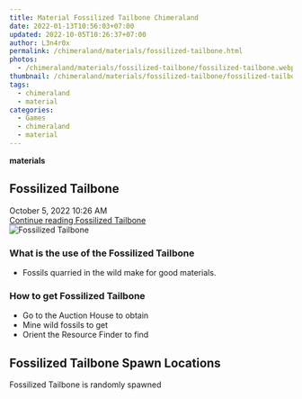 ```yaml
---
title: Material Fossilized Tailbone Chimeraland
date: 2022-01-13T10:56:03+07:00
updated: 2022-10-05T10:26:37+07:00
author: L3n4r0x
permalink: /chimeraland/materials/fossilized-tailbone.html
photos:
  - /chimeraland/materials/fossilized-tailbone/fossilized-tailbone.webp
thumbnail: /chimeraland/materials/fossilized-tailbone/fossilized-tailbone.webp
tags:
  - chimeraland
  - material
categories:
  - Games
  - chimeraland
  - material
---
```


<link
  rel="stylesheet"
  href="https://rawcdn.githack.com/dimaslanjaka/Web-Manajemen/870a349/css/bootstrap-5-3-0-alpha3-wrapper.css"
/>
<section id="bootstrap-wrapper">
  <div data-bs-theme="dark">
    <div
      class="row g-0 border rounded overflow-hidden flex-md-row mb-4 shadow-sm position-relative bg-dark text-light"
    >
      <div class="col p-4 d-flex flex-column position-static">
        <strong class="d-inline-block mb-2 text-success">materials</strong>
        <h2 class="mb-0">Fossilized Tailbone</h2>
        <div class="mb-1 text-muted">October 5, 2022 10:26 AM</div>
        <a
          href="/chimeraland/materials/fossilized-tailbone.html"
          class="stretched-link d-none text-primary"
          >Continue reading Fossilized Tailbone</a
        >
      </div>
      <div class="col-auto d-none d-md-block d-lg-block">
        <img
          src="https://www.webmanajemen.com/chimeraland/materials/fossilized-tailbone/fossilized-tailbone.webp"
          alt="Fossilized Tailbone"
        />
      </div>
    </div>
    <div class="row">
      <div class="col-lg-6 col-12 mb-2">
        <div class="card">
          <div class="card-body">
            <h3 class="card-title">
              What is the use of the Fossilized Tailbone
            </h3>
            <div class="card-text">
              <ul>
                <li>Fossils quarried in the wild make for good materials.</li>
              </ul>
            </div>
          </div>
        </div>
      </div>
      <div class="col-lg-6 col-12 mb-2">
        <div class="card">
          <div class="card-body">
            <h3 class="card-title">How to get Fossilized Tailbone</h3>
            <div class="card-text">
              <ul>
                <li>Go to the Auction House to obtain</li>
                <li>Mine wild fossils to get</li>
                <li>Orient the Resource Finder to find</li>
              </ul>
            </div>
          </div>
        </div>
      </div>
      <div class="col-12 mb-2">
        <h2>Fossilized Tailbone Spawn Locations</h2>
        <p>Fossilized Tailbone is randomly spawned</p>
      </div>
    </div>
  </div>
</section>